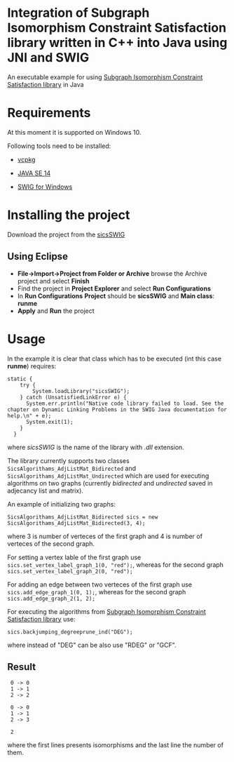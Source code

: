 # Integration of Subgraph Isomorphism Constraint Satisfaction library written in C++ into Java using JNI and SWIG
An executable example for using [Subgraph Isomorphism Constraint Satisfaction library](https://git.sr.ht/~xnevs/sics) in Java 

# Requirements
At this moment it is supported on Windows 10.

Following tools need to be installed:

- [vcpkg](https://vcpkg.io/en/index.html)

- [JAVA SE 14](https://www.oracle.com/java/technologies/javase/jdk14-archive-downloads.html)

- [SWIG for Windows](http://www.swig.org/Doc1.3/Windows.html) 

# Installing the project
Download the project from the [sicsSWIG](https://github.com/bi4528/sicsSWIG)

## Using Eclipse
- **File->Import->Project from Folder or Archive** browse the Archive project and select **Finish**
- Find the project in **Project Explorer** and select **Run Configurations**
- In **Run Configurations** **Project** should be **sicsSWIG** and **Main class**: **runme**
- **Apply** and **Run** the project

# Usage
In the example it is clear that class which has to be executed (int this case **runme**) requires:

    static {
	    try {
	        System.loadLibrary("sicsSWIG");
	    } catch (UnsatisfiedLinkError e) {
	      System.err.println("Native code library failed to load. See the chapter on Dynamic Linking Problems in the SWIG Java documentation for help.\n" + e);
	      System.exit(1);
	    }
	  }
    
where *sicsSWIG* is the name of the library with *.dll* extension.

The library currently supports two classes `SicsAlgorithams_AdjListMat_Bidirected` and `SicsAlgorithams_AdjListMat_Undirected` which are used for executing algorithms 
on two graphs (currently *bidirected* and *undirected* saved in adjecancy list and matrix). 

An example of initializing two graphs:

    SicsAlgorithams_AdjListMat_Bidirected sics = new SicsAlgorithams_AdjListMat_Bidirected(3, 4);
    
where 3 is number of verteces of the first graph and 4 is number of verteces of the second graph.

For setting a vertex lable of the first graph use `sics.set_vertex_label_graph_1(0, "red");`, whereas for the second graph  `sics.set_vertex_label_graph_2(0, "red");`

For adding an edge between two verteces of the first graph use `sics.add_edge_graph_1(0, 1);`, whereas for the second graph  `sics.add_edge_graph_2(1, 2);`

For executing the algorithms from [Subgraph Isomorphism Constraint Satisfaction library](https://git.sr.ht/~xnevs/sics) use:

    sics.backjumping_degreeprune_ind("DEG");
    
where instead of "DEG" can be also use "RDEG" or "GCF".
 ## Result
     0 -> 0
     1 -> 1
     2 -> 2

     0 -> 0
     1 -> 1
     2 -> 3

     2
where the first lines presents isomorphisms and the last line the number of them.
